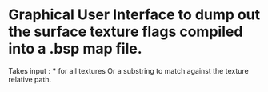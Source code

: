 # Graphical User Interface to dump out the surface texture flags compiled into a .bsp map file.
Takes input : **\*** for all textures
Or a substring to match against the texture relative path.